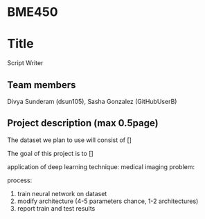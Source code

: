 # BME450
# Title
Script Writer

## Team members
Divya Sunderam (dsun105), Sasha Gonzalez (GitHubUserB)

## Project description (max 0.5page)

The dataset we plan to use will consist of []

The goal of this project is to []

application of deep learning technique: 
medical imaging problem: 

process:
1) train neural network on dataset
2) modify architecture (4-5 parameters chance, 1-2 architectures)
3) report train and test results
